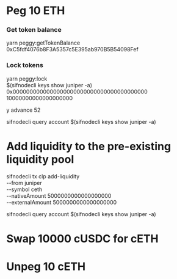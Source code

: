 # Peg 10 ETH

### Get token balance

yarn peggy:getTokenBalance 0xC5fdf4076b8F3A5357c5E395ab970B5B54098Fef

### Lock tokens

yarn peggy:lock \
 $(sifnodecli keys show juniper -a) \
 0x0000000000000000000000000000000000000000 \
 10000000000000000000

y advance 52

sifnodecli query account $(sifnodecli keys show juniper -a)

# Add liquidity to the pre-existing liquidity pool

sifnodecli tx clp add-liquidity \
 --from juniper \
 --symbol ceth \
 --nativeAmount 5000000000000000000 \
 --externalAmount 5000000000000000000

sifnodecli query account $(sifnodecli keys show juniper -a)

# Swap 10000 cUSDC for cETH

# Unpeg 10 cETH
